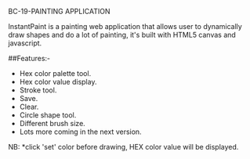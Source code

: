 BC-19-PAINTING APPLICATION

InstantPaint is a painting web application that allows user to dynamically draw shapes and do a lot of painting, it's built with HTML5 canvas and javascript.


##Features:-
* Hex color palette tool.
* Hex color value display.
* Stroke tool.
* Save.
* Clear.
* Circle shape tool.
* Different brush size.
* Lots more coming in the next version.



NB: *click 'set' color before drawing, HEX color value will be displayed.

